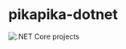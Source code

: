 # pikapika-dotnet

![.NET Core projects](https://github.com/bvillanueva-mdsol/pikapika-dotnet/workflows/.NET%20Core%20projects/badge.svg?branch=master)

